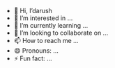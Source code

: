 - 👋 Hi, I’darush 
- 👀 I’m interested in ...
- 🌱 I’m currently learning ...
- 💞️ I’m looking to collaborate on ...
- 📫 How to reach me ...
- 😄 Pronouns: ...
- ⚡ Fun fact: ...

<!---
darush/darush is a ✨ special ✨ repository because its `README.md` (this file) appears on your GitHub profile.
You can click the Preview link to take a look at your changes.
--->
